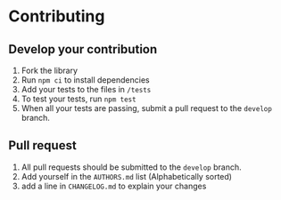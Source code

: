 # Contributing

## Develop your contribution

1. Fork the library
2. Run `npm ci` to install dependencies
3. Add your tests to the files in `/tests`
4. To test your tests, run `npm test`
5. When all your tests are passing, submit a pull request to the `develop` branch.

## Pull request

1. All pull requests should be submitted to the `develop` branch.
2. Add yourself in the `AUTHORS.md` list (Alphabetically sorted)
3. add a line in `CHANGELOG.md` to explain your changes
